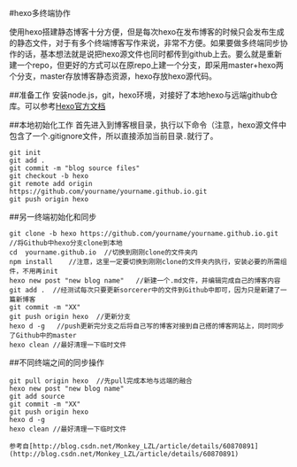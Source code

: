 #hexo多终端协作

使用hexo搭建静态博客十分方便，但是每次hexo在发布博客的时候只会发布生成的静态文件，对于有多个终端博客写作来说，非常不方便。如果要做多终端同步协作的话，基本想法就是说把hexo源文件也同时都传到github上去。要么就是重新建一个repo，但更好的方式可以在原repo上建一个分支，即采用master+hexo两个分支，master存放博客静态资源，hexo存放hexo源代码。

##准备工作
安装node.js，git，hexo环境，对接好了本地hexo与远端github仓库。可以参考[Hexo官方文档](https://hexo.io/zh-cn/docs/)

##本地初始化工作
首先进入到博客根目录，执行以下命令（注意，hexo源文件中包含了一个.gitignore文件，所以直接添加当前目录`.`就行了。
```
git init
git add .
git commit -m "blog source files"
git checkout -b hexo
git remote add origin https://github.com/yourname/yourname.github.io.git
git push origin hexo
```

##另一终端初始化和同步
```
git clone -b hexo https://github.com/yourname/yourname.github.io.git  //将Github中hexo分支clone到本地
cd  yourname.github.io  //切换到刚刚clone的文件夹内
npm install    //注意，这里一定要切换到刚刚clone的文件夹内执行，安装必要的所需组件，不用再init
hexo new post "new blog name"   //新建一个.md文件，并编辑完成自己的博客内容
git add .  //经测试每次只要更新sorcerer中的文件到Github中即可，因为只是新建了一篇新博客
git commit -m "XX"
git push origin hexo  //更新分支
hexo d -g   //push更新完分支之后将自己写的博客对接到自己搭的博客网站上，同时同步了Github中的master
hexo clean //最好清理一下临时文件
```

##不同终端之间的同步操作
```
git pull origin hexo  //先pull完成本地与远端的融合
hexo new post "new blog name"
git add source
git commit -m "XX"
git push origin hexo
hexo d -g
hexo clean //最好清理一下临时文件
```

	参考自[http://blog.csdn.net/Monkey_LZL/article/details/60870891](http://blog.csdn.net/Monkey_LZL/article/details/60870891)